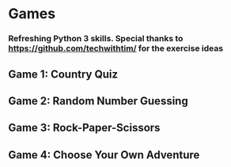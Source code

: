 # Games
### Refreshing Python 3 skills. Special thanks to https://github.com/techwithtim/ for the exercise ideas

## Game 1:  Country Quiz
## Game 2:  Random Number Guessing
## Game 3:  Rock-Paper-Scissors
## Game 4:  Choose Your Own Adventure

